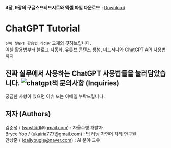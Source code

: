 **4장, 9장의 구글스프레드시트와 엑셀 파일 다운로드** : [Download](https://github.com/wikibook/chatgpt-recipes/archive/refs/heads/main.zip)  

# ChatGPT Tutorial
`진짜 챗GPT 활용법 개정판` 교재의 깃허브입니다.  
엑셀 활용법부터 블로그 자동화, 유튜브 콘텐츠 생성, 미드저니와 ChatGPT API 사용법까지  

진짜 실무에서 사용하는 ChatGPT 사용법들을 눌러담았습니다.
![chatgpt책](https://github.com/chatgpt-kr/chatgpt-tutorial-second-edition/assets/79401093/041834cf-3207-48a3-82f5-0b166f5b0183)
문의사항 (Inquiries)
---
궁금한 사항이 있으면 이슈 또는 이메일 부탁드립니다.

저자 (Authors)
---
김준성 / (wnstlddl@gmail.com)  : 자율주행 개발자  
Bryce Yoo / (ukairia777@gmail.com) : 딥 러닝 자연어 처리 연구원  
안상준 / (dailybugle@naver.com) : AI 분야 교수
